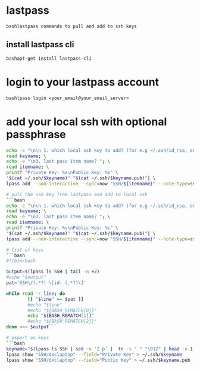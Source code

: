 # lastpass
```bashlastpass commands to pull and add to ssh keys```
## install lastpass cli
```bashapt-get install lastpass-cli```

# login to your lastpass account
```bashlpass login <your_email@your_email_server>```

# add your local ssh with optional passphrase
```bash
echo -e "\n\n 1. which local ssh key to add? (for e.g ~/.ssh/id_rsa, enter id_rsa)"; \
read keyname; \
echo -e "\n3. last pass item name? "; \
read itemname; \
printf "Private Key: %s\nPublic Key: %s" \
"$(cat ~/.ssh/$keyname)" "$(cat ~/.ssh/$keyname.pub)"| \
lpass add --non-interactive --sync=now "SSH/${itemname}" --note-type=ssh-key```

# pull the ssh key from lastpass and add to local ssh
```bash
echo -e "\n\n 1. which local ssh key to add? (for e.g ~/.ssh/id_rsa, enter id_rsa)"; \
read keyname; \
echo -e "\n3. last pass item name? "; \
read itemname; \
printf "Private Key: %s\nPublic Key: %s" \
"$(cat ~/.ssh/$keyname)" "$(cat ~/.ssh/$keyname.pub)"| \
lpass add --non-interactive --sync=now "SSH/${itemname}" --note-type=ssh-key```

# list of keys
```bash
#!/bin/bash

output=$(lpass ls SSH | tail -n +2)
#echo "$output"
pat='SSH\/(.*?) \[id: (.*?)\]'

while read -r line; do
        [[ "$line" =~ $pat ]]
        #echo "$line"
        #echo "${BASH_REMATCH[0]}"
        echo "${BASH_REMATCH[1]}"
        #echo "${BASH_REMATCH[2]}"
done <<< $output```

# export as keys
```bash
keyname="$(lpass ls SSH | sed -n '2 p' |  tr -s " " "\012" | head -n 1 | cut -d'/' -f2)"
lpass show "SSH/dxclaptop" --field="Private Key" > ~/.ssh/$keyname
lpass show "SSH/dxclaptop" --field="Public Key" > ~/.ssh/$keyname.pub
```
